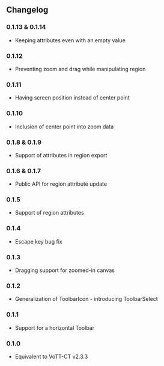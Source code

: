## Changelog

### 0.1.13 & 0.1.14
* Keeping attributes even with an empty value

### 0.1.12
* Preventing zoom and drag while manipulating region

### 0.1.11
* Having screen position instead of center point

### 0.1.10
* Inclusion of center point into zoom data

### 0.1.8 & 0.1.9
* Support of attributes in region export

### 0.1.6 & 0.1.7
* Public API for region attribute update

### 0.1.5
* Support of region attributes

### 0.1.4
* Escape key bug fix

### 0.1.3
* Dragging support for zoomed-in canvas

### 0.1.2
* Generalization of ToolbarIcon - introducing ToolbarSelect

### 0.1.1
* Support for a horizontal Toolbar

### 0.1.0
* Equivalent to VoTT-CT v2.3.3